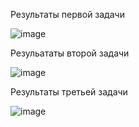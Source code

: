Результаты первой задачи

![image](https://github.com/zyabr/OS/assets/114185985/d8707603-a2d9-4b99-bc8c-b0923ea0b290)


Резульататы второй задачи

![image](https://github.com/zyabr/OS/assets/114185985/25a0e260-148d-4234-8823-73a6c963c4e9)

Результаты третьей задачи

![image](https://github.com/zyabr/OS/assets/114185985/b1d224d9-061d-468f-8c03-51b792d4f414)

